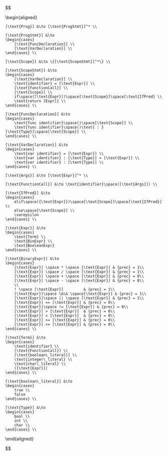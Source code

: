 $$

\begin{aligned}

    [\text{Prog}] &\to [\text{ProgStmt}]^* \\

    [\text{ProgStmt}] &\to
    \begin{cases}
        [\text{FuncDeclaration}] \\
        [\text{VarDeclaration}] \\
    \end{cases} \\
    
    [\text{Scope}] &\to \{[\text{ScopeStmt}]^*\} \\

    [\text{ScopeStmt}] &\to
    \begin{cases}
        [\text{VarDeclaration}] \\
        \text{identifier} = [\text{Expr}] \\
        [\text{FunctionCall}] \\
        [\text{Scope}] \\
        if\space([\text{Expr}])\space[\text{Scope}]\space[\text{IfPred} \\
        \text{return [Expr]} \\
    \end{cases} \\

    [\text{FuncDeclaration}] &\to
    \begin{cases}
        \text{func identifier}\space()\space[\text{Scope}] \\
        \text{func identifier}\space()\text{ : }[\text{Type}]\space[\text{Scope}] \\
    \end{cases} \\

    [\text{VarDeclaration}] &\to
    \begin{cases}
        \text{var identifier} = [\text{Expr}] \\
        \text{var identifier} : [\text{Type}] = [\text{Expr}] \\
        \text{var identifier} : [\text{Type}] \\
    \end{cases} \\

    [\text{Args}] &\to [\text{Expr}]^* \\

    [\text{FunctionCall}] &\to \text{identifier}\space([\text{Args}]) \\

    [\text{IfPred}] &\to
    \begin{cases}
        elif\space({\text{Expr}})\space[\text{Scope}]\space[\text{IfPred}] \\
        else\space[\text{Scope}] \\
        \varepsilon
    \end{cases} \\

    [\text{Expr}] &\to 
    \begin{cases}
        \text{Term} \\
        \text{BinExpr} \\
        \text{BooleanExpr}
    \end{cases} \\

    [\text{BinaryExpr}] &\to
    \begin{cases}
        [\text{Expr}] \space * \space [\text{Expr}] & {prec} = 1\\
        [\text{Expr}] \space / \space [\text{Expr}] & {prec} = 1\\
        [\text{Expr}] \space + \space [\text{Expr}] & {prec} = 0\\
        [\text{Expr}] \space - \space [\text{Expr}] & {prec} = 0\\
        \\
        ! \space [\text{Expr}]         & {prec} = 1\\
        [\text{Expr}]\space \&\& \space[\text{Expr}] & {prec} = 1\\
        [\text{Expr}]\space || \space [\text{Expr}] & {prec} = 1\\
        [\text{Expr}] == [\text{Expr}] & {prec} = 0\\
        [\text{Expr}]\space != [\text{Expr}] & {prec} = 0\\
        [\text{Expr}] > [\text{Expr}]  & {prec} = 0\\
        [\text{Expr}] < [\text{Expr}]  & {prec} = 0\\
        [\text{Expr}] >= [\text{Expr}] & {prec} = 0\\
        [\text{Expr}] <= [\text{Expr}] & {prec} = 0\\
    \end{cases} \\

    [\text{Term}] &\to 
    \begin{cases}
        \text{identifier} \\
        [\text{FunctionCall}] \\
        [\text{boolean\_literal}] \\
        \text{integer\_literal} \\
        \text{char\_literal} \\
        ([\text{Expr}])
    \end{cases} \\

    [\text{boolean\_literal}] &\to
    \begin{cases}
        true \\
        false
    \end{cases} \\

    [\text{Type}] &\to
    \begin{cases}
        bool \\
        int \\
        char \\
    \end{cases} \\

\end{aligned}

$$